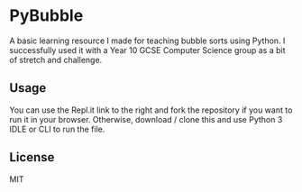 # PyBubble

A basic learning resource I made for teaching bubble sorts using Python. I successfully used it with a Year 10 GCSE Computer Science group as a bit of stretch and challenge.

## Usage

You can use the Repl.it link to the right and fork the repository if you want to run it in your browser. Otherwise, download / clone this and use Python 3 IDLE or CLI to run the file.

## License

MIT
